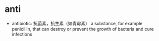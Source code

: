 # anti

- antibiotic: 抗菌素，抗生素（如青霉素） a substance, for example penicillin, that can destroy or prevent the growth of bacteria and cure infections
